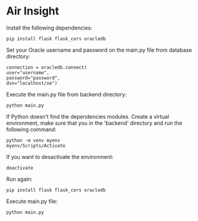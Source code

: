 # Air Insight  
Install the following dependencies:

    pip install flask flask_cors oracledb

Set your Oracle username and password on the main.py file from database directory:

    connection = oracledb.connect(
    user="username",
    password="password",
    dsn="localhost/xe")

Execute the main.py file from backend directory:

    python main.py

If Python doesn't find the dependencies modules.
Create a virtual environment, make sure that you in the 'backend' directory and run the following command:

    python -m venv myenv
    myenv/Scripts/Activate

If you want to desactivate the environment:

    deactivate

Run again:

    pip install flask flask_cors oracledb

Execute main.py file:

    python main.py